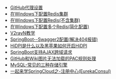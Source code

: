 - [GitHub代理设置](https://yukmingyu.github.io/notes/#/dos/GitHub代理设置.md)
- [在Windows下配置Redis集群](https://yukmingyu.github.io/notes/#/dos/在Windows下配置Redis集群.md)
- [在Windows下配置Redis(不含集群)](https://yukmingyu.github.io/notes/#/dos/在Windows下配置Redis(不含集群).md)
- [在Windows下配置多个Redis(简化配置)](https://yukmingyu.github.io/notes/#/dos/在Windows下配置多个Redis(简化配置).md)
- [V2rayN教学](https://yukmingyu.github.io/notes/#/dos/V2rayN教学.md)
- [SpringBoot--Swagger2配置(解决404报错)](https://yukmingyu.github.io/notes/#/dos/SpringBoot--Swagger2配置(解决404报错))
- [HiDPI是什么以及黑苹果如何开启HiDPI](https://yukmingyu.github.io/notes/#/dos/HiDPI是什么以及黑苹果如何开启HiDPI.md)
- [SpringBoot支持AJAX跨域请求](https://yukmingyu.github.io/notes/#/dos/SpringBoot支持AJAX跨域请求.md)
- [GitHub和Wiki图片无法加载的PAC规则处理](https://yukmingyu.github.io/notes/#/dos/GitHub和Wiki图片无法加载的PAC规则处理.md)
- [MySQL-常见的三种存储引擎](https://yukmingyu.github.io/notes/#/dos/MySQL-常见的三种存储引擎.md)
- [一起来学SpringCloud之-注册中心(EurekaConsul)](https://yukmingyu.github.io/notes/#/dos/一起来学SpringCloud之-注册中心(EurekaConsul).md)


